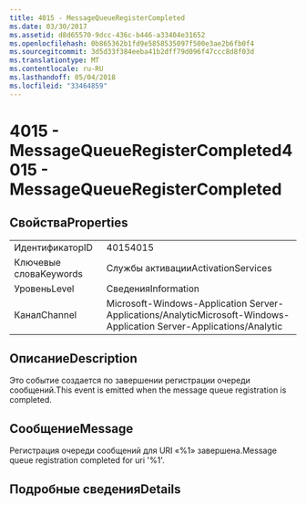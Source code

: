```yaml
---
title: 4015 - MessageQueueRegisterCompleted
ms.date: 03/30/2017
ms.assetid: d8d65570-9dcc-436c-b446-a33404e31652
ms.openlocfilehash: 0b865362b1fd9e5858535097f500e3ae2b6fb0f4
ms.sourcegitcommit: 3d5d33f384eeba41b2dff79d096f47ccc8d8f03d
ms.translationtype: MT
ms.contentlocale: ru-RU
ms.lasthandoff: 05/04/2018
ms.locfileid: "33464859"
---
```

# <a name="4015---messagequeueregistercompleted"></a><span data-ttu-id="f2b6b-102">4015 - MessageQueueRegisterCompleted</span><span class="sxs-lookup"><span data-stu-id="f2b6b-102">4015 - MessageQueueRegisterCompleted</span></span>
## <a name="properties"></a><span data-ttu-id="f2b6b-103">Свойства</span><span class="sxs-lookup"><span data-stu-id="f2b6b-103">Properties</span></span>  
  
|||  
|-|-|  
|<span data-ttu-id="f2b6b-104">Идентификатор</span><span class="sxs-lookup"><span data-stu-id="f2b6b-104">ID</span></span>|<span data-ttu-id="f2b6b-105">4015</span><span class="sxs-lookup"><span data-stu-id="f2b6b-105">4015</span></span>|  
|<span data-ttu-id="f2b6b-106">Ключевые слова</span><span class="sxs-lookup"><span data-stu-id="f2b6b-106">Keywords</span></span>|<span data-ttu-id="f2b6b-107">Службы активации</span><span class="sxs-lookup"><span data-stu-id="f2b6b-107">ActivationServices</span></span>|  
|<span data-ttu-id="f2b6b-108">Уровень</span><span class="sxs-lookup"><span data-stu-id="f2b6b-108">Level</span></span>|<span data-ttu-id="f2b6b-109">Сведения</span><span class="sxs-lookup"><span data-stu-id="f2b6b-109">Information</span></span>|  
|<span data-ttu-id="f2b6b-110">Канал</span><span class="sxs-lookup"><span data-stu-id="f2b6b-110">Channel</span></span>|<span data-ttu-id="f2b6b-111">Microsoft-Windows-Application Server-Applications/Analytic</span><span class="sxs-lookup"><span data-stu-id="f2b6b-111">Microsoft-Windows-Application Server-Applications/Analytic</span></span>|  
  
## <a name="description"></a><span data-ttu-id="f2b6b-112">Описание</span><span class="sxs-lookup"><span data-stu-id="f2b6b-112">Description</span></span>  
 <span data-ttu-id="f2b6b-113">Это событие создается по завершении регистрации очереди сообщений.</span><span class="sxs-lookup"><span data-stu-id="f2b6b-113">This event is emitted when the message queue registration is completed.</span></span>  
  
## <a name="message"></a><span data-ttu-id="f2b6b-114">Сообщение</span><span class="sxs-lookup"><span data-stu-id="f2b6b-114">Message</span></span>  
 <span data-ttu-id="f2b6b-115">Регистрация очереди сообщений для URI «%1» завершена.</span><span class="sxs-lookup"><span data-stu-id="f2b6b-115">Message queue registration completed for uri '%1'.</span></span>  
  
## <a name="details"></a><span data-ttu-id="f2b6b-116">Подробные сведения</span><span class="sxs-lookup"><span data-stu-id="f2b6b-116">Details</span></span>

